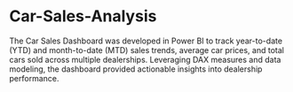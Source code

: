 # Car-Sales-Analysis

The Car Sales Dashboard was developed in Power BI to track year-to-date (YTD) and month-to-date (MTD) sales trends, average car prices, and total cars sold across multiple dealerships. Leveraging DAX measures and data modeling, the dashboard provided actionable insights into dealership performance.

